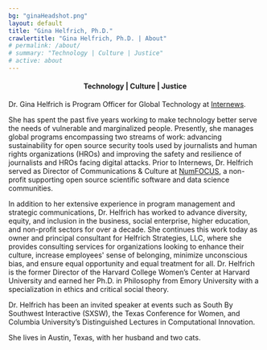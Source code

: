 ```yaml
---
bg: "ginaHeadshot.png"
layout: default
title: "Gina Helfrich, Ph.D."
crawlertitle: "Gina Helfrich, Ph.D. | About"
# permalink: /about/
# summary: "Technology | Culture | Justice"
# active: about
---
```


<h4 align="center">Technology | Culture | Justice</h4>  

Dr. Gina Helfrich is Program Officer for Global Technology at [Internews](https://globaltech.internews.org/).  

She has spent the past five years working to make technology better serve the needs of vulnerable and marginalized people. Presently, she manages global programs encompassing two streams of work: advancing sustainability for open source security tools used by journalists and human rights organizations (HROs) and improving the safety and resilience of journalists and HROs facing digital attacks. Prior to Internews, Dr. Helfrich served as Director of Communications & Culture at [NumFOCUS](https://numfocus.org), a non-profit supporting open source scientific software and data science communities.  

In addition to her extensive experience in program management and strategic communications, Dr. Helfrich has worked to advance diversity, equity, and inclusion in the business, social enterprise, higher education, and non-profit sectors for over a decade. She continues this work today as owner and principal consultant for Helfrich Strategies, LLC, where she provides consulting services for organizations looking to enhance their culture, increase employees' sense of belonging, minimize unconscious bias, and ensure equal opportunity and equal treatment for all. Dr. Helfrich is the former Director of the Harvard College Women’s Center at Harvard University and earned her Ph.D. in Philosophy from Emory University with a specialization in ethics and critical social theory. 

Dr. Helfrich has been an invited speaker at events such as South By Southwest Interactive (SXSW), the Texas Conference for Women, and Columbia University’s Distinguished Lectures in Computational Innovation.

She lives in Austin, Texas, with her husband and two cats.
